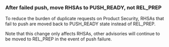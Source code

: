 ### After failed push, move RHSAs to PUSH_READY, not REL_PREP

To reduce the burden of duplicate requests on Product Security, RHSAs that fail
to push are moved back to PUSH_READY state instead of REL_PREP.

Note that this change only affects RHSAs, other advisories will continue to be
moved to REL_PREP in the event of push failure.
